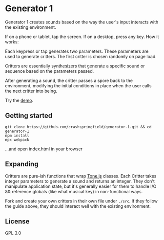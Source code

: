 # Generator 1
Generator 1 creates sounds based on the way the user's input interacts with the existing environment.

If on a phone or tablet, tap the screen. If on a desktop, press any key.
How it works:

Each keypress or tap generates two parameters. These parameters are used to generate critters. The first critter is chosen randomly on page load.

Critters are essentially synthesizers that generate a specific sound or sequence based on the parameters passed.

After generating a sound, the critter passes a spore back to the environment, modifying the initial conditions in place when the user calls the next critter into being.


Try the [demo](https://exclusive-or.io/generator-1).

## Getting started
```
git clone https://github.com/crashspringfield/generator-1.git && cd generator-1
npm install
npx webpack
```
...and open index.html in your browser

## Expanding
Critters are pure-ish functions that wrap [Tone.js](https://tonejs.github.io) classes. Each Critter takes integer parameters to generate a sound and returns an integer. They don't manipulate application state, but it's generally easier for them to handle I/O && reference globals (like what musical key) in non-functional ways.

Fork and create your own critters in their own file under `./src`. If they follow the guide above, they should interact well with the existing environment.

## License
GPL 3.0
